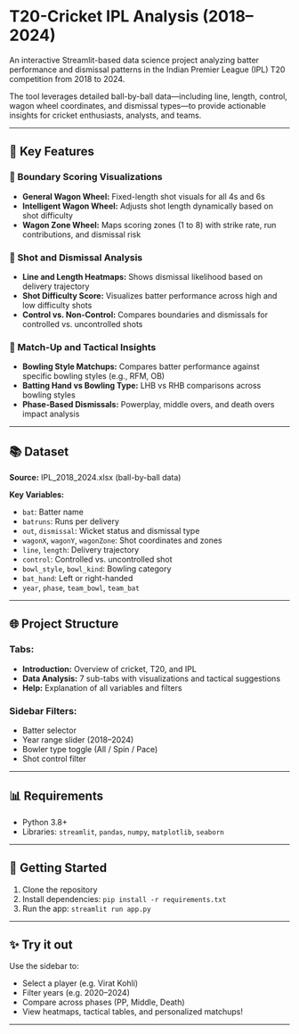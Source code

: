 # T20-Cricket IPL Analysis (2018–2024)

An interactive Streamlit-based data science project analyzing batter performance and dismissal patterns in the Indian Premier League (IPL) T20 competition from 2018 to 2024.

The tool leverages detailed ball-by-ball data—including line, length, control, wagon wheel coordinates, and dismissal types—to provide actionable insights for cricket enthusiasts, analysts, and teams.

---

## 🌟 Key Features

### 🔹 Boundary Scoring Visualizations
- **General Wagon Wheel:** Fixed-length shot visuals for all 4s and 6s
- **Intelligent Wagon Wheel:** Adjusts shot length dynamically based on shot difficulty
- **Wagon Zone Wheel:** Maps scoring zones (1 to 8) with strike rate, run contributions, and dismissal risk

### 🔹 Shot and Dismissal Analysis
- **Line and Length Heatmaps:** Shows dismissal likelihood based on delivery trajectory
- **Shot Difficulty Score:** Visualizes batter performance across high and low difficulty shots
- **Control vs. Non-Control:** Compares boundaries and dismissals for controlled vs. uncontrolled shots

### 🔹 Match-Up and Tactical Insights
- **Bowling Style Matchups:** Compares batter performance against specific bowling styles (e.g., RFM, OB)
- **Batting Hand vs Bowling Type:** LHB vs RHB comparisons across bowling styles
- **Phase-Based Dismissals:** Powerplay, middle overs, and death overs impact analysis

---

## 📚 Dataset

**Source:** IPL_2018_2024.xlsx (ball-by-ball data)

**Key Variables:**
- `bat`: Batter name
- `batruns`: Runs per delivery
- `out`, `dismissal`: Wicket status and dismissal type
- `wagonX`, `wagonY`, `wagonZone`: Shot coordinates and zones
- `line`, `length`: Delivery trajectory
- `control`: Controlled vs. uncontrolled shot
- `bowl_style`, `bowl_kind`: Bowling category
- `bat_hand`: Left or right-handed
- `year`, `phase`, `team_bowl`, `team_bat`

---

## 🌐 Project Structure

### Tabs:
- **Introduction:** Overview of cricket, T20, and IPL
- **Data Analysis:** 7 sub-tabs with visualizations and tactical suggestions
- **Help:** Explanation of all variables and filters

### Sidebar Filters:
- Batter selector
- Year range slider (2018–2024)
- Bowler type toggle (All / Spin / Pace)
- Shot control filter

---

## 📊 Requirements
- Python 3.8+
- Libraries: `streamlit`, `pandas`, `numpy`, `matplotlib`, `seaborn`

---

## 🚀 Getting Started

1. Clone the repository
2. Install dependencies: `pip install -r requirements.txt`
3. Run the app: `streamlit run app.py`

---

## ✨ Try it out
Use the sidebar to:
- Select a player (e.g. Virat Kohli)
- Filter years (e.g. 2020–2024)
- Compare across phases (PP, Middle, Death)
- View heatmaps, tactical tables, and personalized matchups!

---

